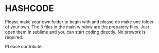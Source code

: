 # HASHCODE

Please make your own folder to begin with and please do make one folder of your own.
The 3 files in the main window are the prepatory files, Just open them in sublime and you can start coding directly.
No prework is required.

PLease contribute.
